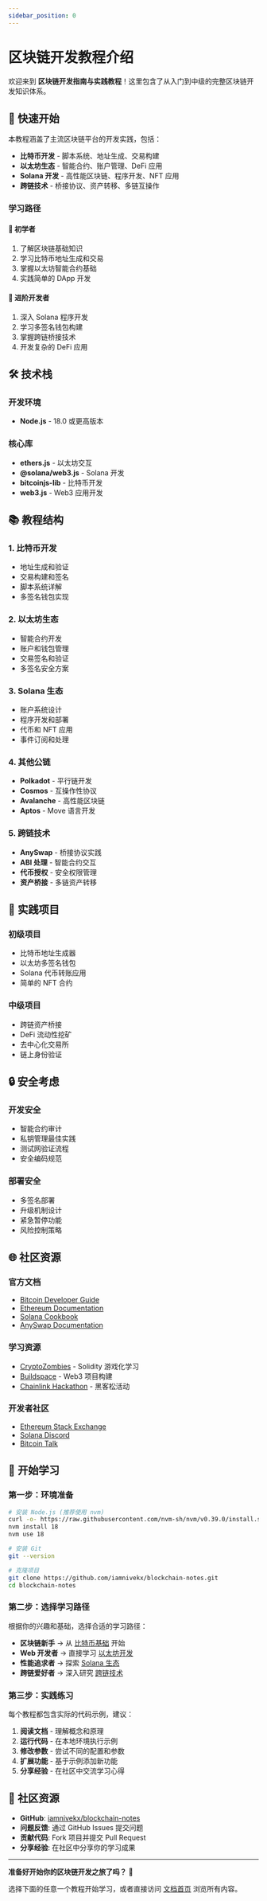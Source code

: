 ```yaml
---
sidebar_position: 0
---
```


# 区块链开发教程介绍

欢迎来到 **区块链开发指南与实践教程**！这里包含了从入门到中级的完整区块链开发知识体系。

## 🚀 快速开始

本教程涵盖了主流区块链平台的开发实践，包括：

- **比特币开发** - 脚本系统、地址生成、交易构建
- **以太坊生态** - 智能合约、账户管理、DeFi 应用
- **Solana 开发** - 高性能区块链、程序开发、NFT 应用
- **跨链技术** - 桥接协议、资产转移、多链互操作

### 学习路径

#### 🥇 初学者
1. 了解区块链基础知识
2. 学习比特币地址生成和交易
3. 掌握以太坊智能合约基础
4. 实践简单的 DApp 开发

#### 🥈 进阶开发者
1. 深入 Solana 程序开发
2. 学习多签名钱包构建
3. 掌握跨链桥接技术
4. 开发复杂的 DeFi 应用

## 🛠️ 技术栈

### 开发环境
- **Node.js** - 18.0 或更高版本

### 核心库
- **ethers.js** - 以太坊交互
- **@solana/web3.js** - Solana 开发
- **bitcoinjs-lib** - 比特币开发
- **web3.js** - Web3 应用开发

## 📚 教程结构

### 1. 比特币开发
- 地址生成和验证
- 交易构建和签名
- 脚本系统详解
- 多签名钱包实现

### 2. 以太坊生态
- 智能合约开发
- 账户和钱包管理
- 交易签名和验证
- 多签名安全方案

### 3. Solana 生态
- 账户系统设计
- 程序开发和部署
- 代币和 NFT 应用
- 事件订阅和处理

### 4. 其他公链
- **Polkadot** - 平行链开发
- **Cosmos** - 互操作性协议
- **Avalanche** - 高性能区块链
- **Aptos** - Move 语言开发

### 5. 跨链技术
- **AnySwap** - 桥接协议实践
- **ABI 处理** - 智能合约交互
- **代币授权** - 安全权限管理
- **资产桥接** - 多链资产转移

## 🎯 实践项目

### 初级项目
- 比特币地址生成器
- 以太坊多签名钱包
- Solana 代币转账应用
- 简单的 NFT 合约

### 中级项目
- 跨链资产桥接
- DeFi 流动性挖矿
- 去中心化交易所
- 链上身份验证

## 🔒 安全考虑

### 开发安全
- 智能合约审计
- 私钥管理最佳实践
- 测试网验证流程
- 安全编码规范

### 部署安全
- 多签名部署
- 升级机制设计
- 紧急暂停功能
- 风险控制策略

## 🌐 社区资源

### 官方文档
- [Bitcoin Developer Guide](https://bitcoin.org/en/developer-guide)
- [Ethereum Documentation](https://docs.ethereum.org/)
- [Solana Cookbook](https://solanacookbook.com/)
- [AnySwap Documentation](https://docs.anyswap.exchange/)

### 学习资源
- [CryptoZombies](https://cryptozombies.io/) - Solidity 游戏化学习
- [Buildspace](https://buildspace.so/) - Web3 项目构建
- [Chainlink Hackathon](https://chainlinkcommunity.com/hackathons) - 黑客松活动

### 开发者社区
- [Ethereum Stack Exchange](https://ethereum.stackexchange.com/)
- [Solana Discord](https://discord.gg/solana)
- [Bitcoin Talk](https://bitcointalk.org/)

## 📖 开始学习

### 第一步：环境准备
```bash
# 安装 Node.js (推荐使用 nvm)
curl -o- https://raw.githubusercontent.com/nvm-sh/nvm/v0.39.0/install.sh | bash
nvm install 18
nvm use 18

# 安装 Git
git --version

# 克隆项目
git clone https://github.com/iamnivekx/blockchain-notes.git
cd blockchain-notes
```

### 第二步：选择学习路径
根据你的兴趣和基础，选择合适的学习路径：

- **区块链新手** → 从 [比特币基础](./bitcoin/intro) 开始
- **Web 开发者** → 直接学习 [以太坊开发](./ethereum/intro)
- **性能追求者** → 探索 [Solana 生态](./solana/intro)
- **跨链爱好者** → 深入研究 [跨链技术](./crosschain/anyswap/intro)

### 第三步：实践练习
每个教程都包含实际的代码示例，建议：

1. **阅读文档** - 理解概念和原理
2. **运行代码** - 在本地环境执行示例
3. **修改参数** - 尝试不同的配置和参数
4. **扩展功能** - 基于示例添加新功能
5. **分享经验** - 在社区中交流学习心得

## 🎉 社区资源

- **GitHub**: [iamnivekx/blockchain-notes](https://github.com/iamnivekx/blockchain-notes)
- **问题反馈**: 通过 GitHub Issues 提交问题
- **贡献代码**: Fork 项目并提交 Pull Request
- **分享经验**: 在社区中分享你的学习成果

---

**准备好开始你的区块链开发之旅了吗？** 🚀

选择下面的任意一个教程开始学习，或者直接访问 [文档首页](./) 浏览所有内容。
